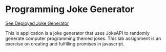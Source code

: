# Programming Joke Generator

[See Deployed Joke Generator](https://maras-joke-generator.netlify.app/)

This is application is a joke generator that uses JokeAPI to randomly generate computer programming themed jokes. 
This lab assignment is an exercise on creating and fulfilling promises in javascript.
